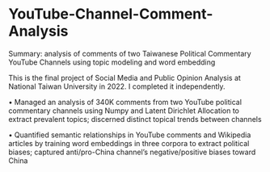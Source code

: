 # YouTube-Channel-Comment-Analysis
Summary: analysis of comments of two Taiwanese Political Commentary YouTube Channels using topic modeling and word embedding

This is the final project of Social Media and Public Opinion Analysis at National Taiwan University in 2022. I completed it independently.

•	Managed an analysis of 340K comments from two YouTube political commentary channels using Numpy and Latent Dirichlet Allocation to extract prevalent topics; discerned distinct topical trends between channels

•	Quantified semantic relationships in YouTube comments and Wikipedia articles by training word embeddings in three corpora to extract political biases; captured anti/pro-China channel’s negative/positive biases toward China



